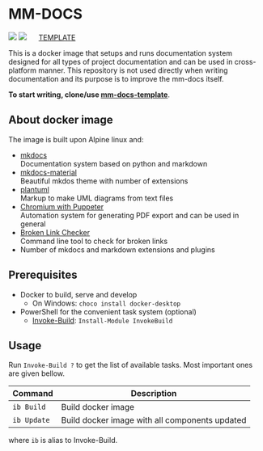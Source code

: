 # MM-DOCS

[![](https://img.shields.io/docker/v/majkinetor/mm-docs/0.7.3?label=mm-docs)](https://hub.docker.com/r/majkinetor/mm-docs)  ![](https://img.shields.io/docker/pulls/majkinetor/mm-docs) &nbsp;&nbsp;&nbsp;&nbsp; [TEMPLATE](https://github.com/majkinetor/mm-docs-template)

This is a docker image that setups and runs documentation system designed for all types of project documentation and can be used in cross-platform manner. This repository is not used directly when writing documentation and its purpose is to improve the mm-docs itself.

**To start writing, clone/use [mm-docs-template](https://github.com/majkinetor/mm-docs-template.git)**.

## About docker image

The image is built upon Alpine linux and:

- [mkdocs](https://www.mkdocs.org/)<br>
Documentation system based on python and markdown
- [mkdocs-material](https://squidfunk.github.io/mkdocs-material/)<br>
Beautiful mkdos theme with number of extensions
- [plantuml](http://plantuml.com)<br>
Markup to make UML diagrams from text files
- [Chromium with Puppeter](https://developers.google.com/web/tools/puppeteer/)<br>
Automation system for generating PDF export and can be used in general
- [Broken Link Checker](https://github.com/stevenvachon/broken-link-checker)<br>
Command line tool to check for broken links
- Number of mkdocs and markdown extensions and plugins

## Prerequisites

- Docker to build, serve and develop
  - On Windows: `choco install docker-desktop`
- PowerShell for the convenient task system (optional)
    - [Invoke-Build](https://github.com/nightroman/Invoke-Build): `Install-Module InvokeBuild`

## Usage

Run `Invoke-Build ?` to get the list of available tasks. Most important ones are given bellow.

|   Command   |                  Description                   |
| ----------- | ---------------------------------------------- |
| `ib Build`  | Build docker image                             |
| `ib Update` | Build docker image with all components updated |

where `ib` is alias to Invoke-Build.
